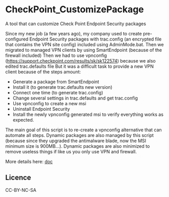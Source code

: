 # CheckPoint_CustomizePackage
A tool that can customize Check Point Endpoint Security packages

Since my new job (a few years ago), my company used to create pre-configured Endpoint Security packages with trac.config (an encrypted file that contains the VPN site config) included using AdminMode.bat.
Then we migrated to managed VPN clients by using SmartEndpoint (because of the firewall included)
Then we had to use vpnconfig (https://support.checkpoint.com/results/sk/sk122574) because we also edited trac.defaults file
But it was a difficult task to provide a new VPN client because of the steps amount:
-	Generate a package from SmartEndpoint
-	Install it (to generate trac.defaults new version)
-	Connect one time (to generate trac.config)
-	Change several settings in trac.defaults and get trac.config 
-	Use vpnconfig to create a new msi
-	Uninstall Endpoint Security 
-	Install the newly vpnconfig generated msi to verify everything works as expected.

The main goal of this script is to re-create a vpnconfig alternative that can automate all steps. Dynamic packages are also managed by this script (because since they upgraded the antimalware blade, now the MSI minimum size is 900MB...).
Dynamic packages are also minimized to remove useless things if like us you only use VPN and firewall.

More details here: [doc](DOC.md)

## Licence
CC-BY-NC-SA
